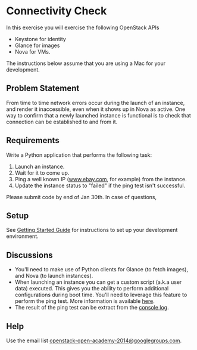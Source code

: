 # Connectivity Check

In this exercise you will exercise the following OpenStack APIs

- Keystone for identity
- Glance for images
- Nova for VMs.

The instructions below assume that you are using a Mac for your development.




## Problem Statement
From time to time network errors occur during the launch of an instance, and render it inaccessible, even when it shows up in Nova as active. One way to confirm that a newly launched instance is functional is to check that connection can be established to and from it.

## Requirements
Write a Python application that performs the following task:
1. Launch an instance.
2. Wait for it to come up.
3. Ping a well known IP (www.ebay.com, for example) from the instance.
4. Update the instance status to "failed" if the ping test isn't successful. 

Please submit code by end of Jan 30th. In case of questions,

## Setup

See [Getting Started Guide](https://github.com/OpenAcademy-OpenStack/project-docs) for instructions to set up your development environment.

## Discussions
- You'll need to make use of Python clients for Glance (to fetch images), and Nova (to launch instances).
- When launching an instance you can get a custom script (a.k.a user data) executed. This gives you the ability to perform additional configurations during boot time. You'll need to leverage this feature to perform the ping test. More information is available [here](http://docs.openstack.org/user-guide/content/user-data.html). 
- The result of the ping test can be extract from the [console log](http://docs.openstack.org/user-guide/content/novaclient_commands.html#novaclient_subcommand_console-log).

## Help
Use the email list openstack-open-academy-2014@googlegroups.com.




